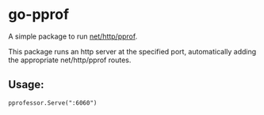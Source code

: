 # go-pprof

A simple package to run [net/http/pprof](https://golang.org/pkg/net/http/pprof/).

This package runs an http server at the specified port, automatically adding the appropriate net/http/pprof routes.

## Usage:

```
pprofessor.Serve(":6060")
```